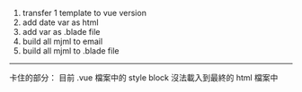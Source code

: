 1. transfer 1 template to vue version
2. add date var as html
3. add var as .blade file
4. build all mjml to email
5. build all mjml to .blade file

----

卡住的部分：
目前 .vue 檔案中的 style block 沒法載入到最終的 html 檔案中